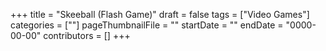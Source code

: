 +++
title = "Skeeball (Flash Game)"
draft = false
tags = ["Video Games"]
categories = [""]
pageThumbnailFile = ""
startDate = ""
endDate = "0000-00-00"
contributors = []
+++
